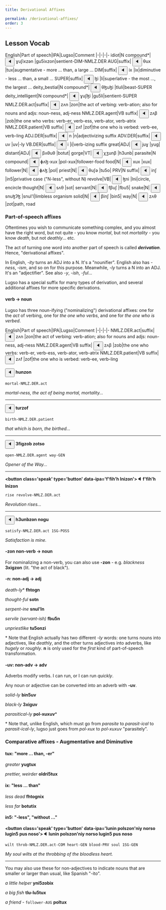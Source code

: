 ```yaml
---
title: Derivational Affixes

permalink: /derivational-affixes/
order: 3
---
```


## Lesson Vocab

English|Part of speech|IPA|Lugso|Comment
|-|-|-|-
idiot|N compound*|<span class='spoken '> <button class='speak' type='button' data-ipa='ɣuʃixzən'>🔈</button> <span class='ipa'>ɣuʃixzən</span> </span>|gu5ixzon|sentient-DIM-NMLZ.DER
AUG|suffix|<span class='spoken '> <button class='speak' type='button' data-ipa='θux'>🔈</button> <span class='ipa'>θux</span> </span>|tux|augmentative - more ... than, a large ...
DIM|suffix|<span class='spoken '> <button class='speak' type='button' data-ipa='ix'>🔈</button> <span class='ipa'>ix</span> </span>|ix|diminutive - less ... than, a small ...
SUPER|suffix|<span class='spoken '> <button class='speak' type='button' data-ipa='ɮi'>🔈</button> <span class='ipa'>ɮi</span> </span>|li|superlative - the most ..., the largest ...
deity_bestial|N compound*|<span class='spoken '> <button class='speak' type='button' data-ipa='θɮuɮi'>🔈</button> <span class='ipa'>θɮuɮi</span> </span>|tluli|beast-SUPER
deity_intelligent|N compound*|<span class='spoken '> <button class='speak' type='button' data-ipa='ɣuʃɮi'>🔈</button> <span class='ipa'>ɣuʃɮi</span> </span>|gu5li|sentient-SUPER
NMLZ.DER.act|suffix|<span class='spoken '> <button class='speak' type='button' data-ipa='zʌn'>🔈</button> <span class='ipa'>zʌn</span> </span>|zon|the act of verbing: verb-ation; also for nouns and adjs: noun-ness, adj-ness
NMLZ.DER.agent|VB suffix|<span class='spoken '> <button class='speak' type='button' data-ipa='zʌβ'>🔈</button> <span class='ipa'>zʌβ</span> </span>|zob|the one who verbs: verb-er, verb-ess, verb-ator, verb-atrix
NMLZ.DER.patient|VB suffix|<span class='spoken '> <button class='speak' type='button' data-ipa='zʌf'>🔈</button> <span class='ipa'>zʌf</span> </span>|zof|the one who is verbed: verb-ee, verb-ling
ADJ.DER|suffix|<span class='spoken '> <button class='speak' type='button' data-ipa='n'>🔈</button> <span class='ipa'>n</span> </span>|n|adjectivizing suffix
ADV.DER|suffix|<span class='spoken '> <button class='speak' type='button' data-ipa='uv'>🔈</button> <span class='ipa'>uv</span> </span>|uv|-ly
VB.DER|suffix|<span class='spoken '> <button class='speak' type='button' data-ipa='i'>🔈</button> <span class='ipa'>i</span> </span>|i|verb-izing suffix
great|ADJ|<span class='spoken '> <button class='speak' type='button' data-ipa='juɣ'>🔈</button> <span class='ipa'>juɣ</span> </span>|yug|
distant|ADJ|<span class='spoken '> <button class='speak' type='button' data-ipa='βʌθuθ'>🔈</button> <span class='ipa'>βʌθuθ</span> </span>|botut|
gorge|VT|<span class='spoken '> <button class='speak' type='button' data-ipa='χʒunβ'>🔈</button> <span class='ipa'>χʒunβ</span> </span>|h3unb|
parasite|N compound|<span class='spoken '> <button class='speak' type='button' data-ipa='ɸʌɮ-xux'>🔈</button> <span class='ipa'>ɸʌɮ-xux</span> </span>|pol-xux|follower-food
food|N|<span class='spoken '> <button class='speak' type='button' data-ipa='xux'>🔈</button> <span class='ipa'>xux</span> </span>|xux|
follower|N|<span class='spoken '> <button class='speak' type='button' data-ipa='ɸʌɮ'>🔈</button> <span class='ipa'>ɸʌɮ</span> </span>|pol|
priest|N|<span class='spoken '> <button class='speak' type='button' data-ipa='θuʃə'>🔈</button> <span class='ipa'>θuʃə</span> </span>|tu5o|
PRV|N suffix|<span class='spoken '> <button class='speak' type='button' data-ipa='inʃ'>🔈</button> <span class='ipa'>inʃ</span> </span>|in5|privative case ("N-less", without N)
revolve|VB|<span class='spoken '> <button class='speak' type='button' data-ipa='ɮni'>🔈</button> <span class='ipa'>ɮni</span> </span>|lni|circle, encircle
thought|N|<span class='spoken '> <button class='speak' type='button' data-ipa='sʌθ'>🔈</button> <span class='ipa'>sʌθ</span> </span>|sot|
servant|N|<span class='spoken '> <button class='speak' type='button' data-ipa='fβuʃ'>🔈</button> <span class='ipa'>fβuʃ</span> </span>|fbu5|
snake|N|<span class='spoken '> <button class='speak' type='button' data-ipa='snuɮʔɮ'>🔈</button> <span class='ipa'>snuɮʔɮ</span> </span>|snul'l|limbless organism
solid|N|<span class='spoken '> <button class='speak' type='button' data-ipa='βinʃ'>🔈</button> <span class='ipa'>βinʃ</span> </span>|bin5|
way|N|<span class='spoken '> <button class='speak' type='button' data-ipa='zʌθ'>🔈</button> <span class='ipa'>zʌθ</span> </span>|zot|path, road

### Part-of-speech affixes

Oftentimes you wish to communicate something complex, and you almost have the right word, but not quite - you know _mortal_, but not _mortality_ - you know _death_, but not _deathly_... etc.

The act of turning one word into another part of speech is called _**derivation**_. Hence, "derivational affixes".

In English, _-ity_ turns an ADJ into a N. It's a "nounifier". English also has _-ness_, _-ism_, and so on for this purpose. Meanwhile, _-ly_ turns a N into an ADJ. It's an "adjectifier". See also _-y_, _-ish_, _-ful_...

Lugso has a special suffix for many types of derivation, and several additional affixes for more specific derivations.

#### verb -> noun

Lugso has three noun-ifying ("nominalizing") derivational affixes: one for the _act_ of verbing, one for _the one who verbs_, and one for _the one who is verbed_.

English|Part of speech|IPA|Lugso|Comment
|-|-|-|-
NMLZ.DER.act|suffix|<span class='spoken '> <button class='speak' type='button' data-ipa='zʌn'>🔈</button> <span class='ipa'>zʌn</span> </span>|zon|the act of verbing: verb-ation; also for nouns and adjs: noun-ness, adj-ness
NMLZ.DER.agent|VB suffix|<span class='spoken '> <button class='speak' type='button' data-ipa='zʌβ'>🔈</button> <span class='ipa'>zʌβ</span> </span>|zob|the one who verbs: verb-er, verb-ess, verb-ator, verb-atrix
NMLZ.DER.patient|VB suffix|<span class='spoken '> <button class='speak' type='button' data-ipa='zʌf'>🔈</button> <span class='ipa'>zʌf</span> </span>|zof|the one who is verbed: verb-ee, verb-ling

**<span class='spoken btnOnly'> <button class='speak' type='button' data-ipa='hunzon'>🔈</button>  </span> hunzon**

`mortal-NMLZ.DER.act`

_mortal-ness, the act of being mortal, mortality..._

---

**<span class='spoken btnOnly'> <button class='speak' type='button' data-ipa='turzof'>🔈</button>  </span> turzof**

`birth-NMLZ.DER.patient`

_that which is born, the birthed..._

---

**<span class='spoken btnOnly'> <button class='speak' type='button' data-ipa='3figzob zotso'>🔈</button>  </span> 3figzob zotso**

`open-NMLZ.DER.agent way-GEN`

_Opener of the Way..._

---

**<span class='spoken btnOnly'> <button class='speak' type='button' data-ipa='f'fih'h lnizon'>🔈</button>  </span> f'fih'h lnizon**

`rise revolve-NMLZ.DER.act`

_Revolution rises..._

---

**<span class='spoken btnOnly'> <button class='speak' type='button' data-ipa='h3unbzon nogu'>🔈</button>  </span> h3unbzon nogu**

`satisfy-NMLZ.DER.act 1SG-POSS`

_Satisfaction is mine._

#### -zon non-verb -> noun

For nominalizing a non-verb, you can also use **-zon** - e.g. _blackness_ **3xigzon** (lit. "the act of black").

#### -n: non-adj -> adj

_death-ly_* **fhtogn**

_thought-ful_ **sotn**

_serpent-ine_ **snul'ln**

_servile (servant-ish)_ **fbu5n**

_unpriestlike_ **tu5onzi**

\* Note that English actually has two different _-ly_ words: one turns nouns into adjectives, like _deathly_, and the other turns adjectives into adverbs, like _hugely_ or _roughly_. **n** is only used for the _first_ kind of part-of-speech transformation.

#### -uv: non-adv -> adv

Adverbs modify verbs. I can run, or I can run _quickly_. 

Any noun or adjective can be converted into an adverb with **-uv**. 

_solid-ly_  **bin5uv**

_black-ly_ **3xiguv**

_parasitical-ly_ **pol-xuxuv***

\* Note that, unlike English, which must go from *parasite* to *parasit-ical* to *parasit-ical-ly*, lugso just goes from *pol-xux* to *pol-xuxuv* "parasitely".

### Comparative affixes - Augmentative and Diminutive

#### tux: "more ... than, -er"

_greater_ **yugtux**

_prettier, weirder_ **oldri5tux**

#### ix: "less ... than"

_less dead_ **fhtognix**

_less far_ **botutix**

####  in5: "-less", "without ..."

**<span class='spoken btnOnly'> <button class='speak' type='button' data-ipa='lunin polszon'niy norso lugin5 pus noso'>🔈</button>  </span> lunin polszon'niy norso lugin5 pus noso**

`wilt throb-NMLZ.DER.act-COM heart-GEN blood-PRV soul 1SG-GEN`

_My soul wilts at the throbbing of the bloodless heart._

---

You may also use these for non-adjectives to indicate nouns that are smaller or larger than usual, like Spanish "-ito".

_a little helper_ **yni5zobix** 

_a big fish_ **tlu-lu5tux**

_a friend_ - `follower-AUG` **poltux**